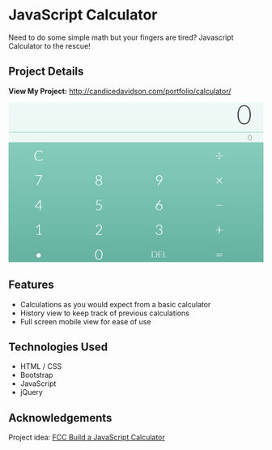 # JavaScript Calculator
Need to do some simple math but your fingers are tired? Javascript Calculator to the rescue!
  
## Project Details

**View My Project:** http://candicedavidson.com/portfolio/calculator/

![Unsolicited Advice Generator](https://github.com/cndragn/portfolio/blob/master/images/calculator.png)

## Features
  * Calculations as you would expect from a basic calculator
  * History view to keep track of previous calculations
  * Full screen mobile view for ease of use

## Technologies Used

* HTML / CSS
* Bootstrap
* JavaScript
* jQuery

## Acknowledgements
Project idea: [FCC Build a JavaScript Calculator](https://www.freecodecamp.org/challenges/build-a-javascript-calculator)
